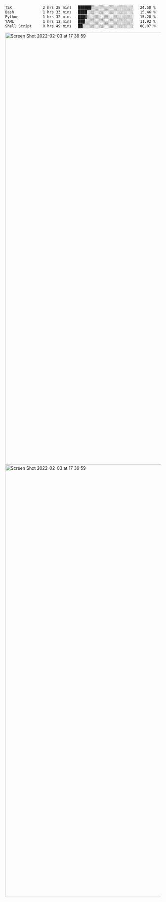 <!--START_SECTION:waka-->

```txt
TSX              2 hrs 28 mins   ██████░░░░░░░░░░░░░░░░░░░   24.50 %
Bash             1 hrs 33 mins   ████░░░░░░░░░░░░░░░░░░░░░   15.46 %
Python           1 hrs 32 mins   ███▓░░░░░░░░░░░░░░░░░░░░░   15.20 %
YAML             1 hrs 12 mins   ███░░░░░░░░░░░░░░░░░░░░░░   11.92 %
Shell Script     0 hrs 49 mins   ██░░░░░░░░░░░░░░░░░░░░░░░   08.07 %
```

<!--END_SECTION:waka-->

<img width="1400" alt="Screen Shot 2022-02-03 at 17 39 59" src="https://user-images.githubusercontent.com/45716542/152387304-f2b60485-53a6-4f4b-a818-5cefb1b0c0ae.png">
<img width="1400" alt="Screen Shot 2022-02-03 at 17 39 59" src="https://user-images.githubusercontent.com/45716542/152387273-ea5cdf21-2a45-44da-8bef-00c1763b1d42.png">
